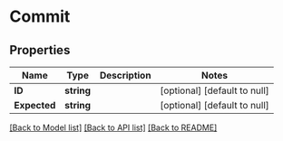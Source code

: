 # Commit

## Properties
Name | Type | Description | Notes
------------ | ------------- | ------------- | -------------
**ID** | **string** |  | [optional] [default to null]
**Expected** | **string** |  | [optional] [default to null]

[[Back to Model list]](../README.md#documentation-for-models) [[Back to API list]](../README.md#documentation-for-api-endpoints) [[Back to README]](../README.md)


